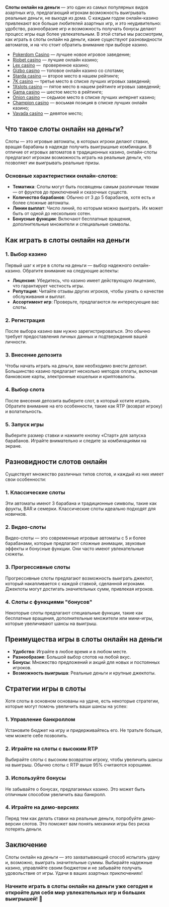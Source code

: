 **Слоты онлайн на деньги** — это один из самых популярных видов азартных игр, предлагающий игрокам возможность выигрывать реальные деньги, не выходя из дома. С каждым годом онлайн-казино привлекают все больше любителей азартных игр, и это неудивительно: удобство, разнообразие игр и возможность получать бонусы делают процесс игры еще более увлекательным. В этой статье мы рассмотрим, как играть в слоты онлайн на деньги, какие существуют разновидности автоматов, и на что стоит обратить внимание при выборе казино.

* [Pokerdom Casino](https://brandplay.link/FwVc4f) — лучшее новое игровое заведение;
* [Riobet casino](https://brandplay.link/TnjsxFvH) — лучшие онлайн казино;
* [Lex casino](https://brandplay.link/VMqNXPFs) —  проверенное казино;
* [Gizbo casino](https://brandplay.link/rvzLrVLp) — топовое онлайн казино со слотами;
* [Starda casino](https://brandplay.link/HDcDrxLk) — второе место в нашем рейтинге;
* [7K casino](https://brandplay.link/dd46bNgD) — третье место в списке лучших игровых заведений;
* [1Xslots casino](https://brandplay.link/J2ZbqMPZ) — пятое место в нашем рейтинге игровых заведений;
* [Gama casino](https://brandplay.link/RD52jZbL) — шестое место в рейтинге;
* [Onion casino](https://brandplay.link/8LcS6Djb) — седьмое место в списке лучших интернет казино;
* [Champion casino](https://temon-gter.cfd/go/9n8?p56190p303844p3509t17502) — восьмая позиция в списке лучших онлайн казино;
* [Vavada casino](https://vavadapartner.pro/?promo=75590753-cc8b-4c4a-8d71-99b7a2293439-jud\&target=register) — девятое место;



## Что такое слоты онлайн на деньги?

Слоты — это игровые автоматы, в которых игроки делают ставки, вращая барабаны в надежде получить выигрышные комбинации. В отличие от игровых автоматов в традиционных казино, онлайн-слоты предлагают игрокам возможность играть на реальные деньги, что позволяет им выигрывать реальные призы.

### Основные характеристики онлайн-слотов:

* **Тематика**: Слоты могут быть посвящены самым различным темам — от фруктов до приключений и сказочных существ.
* **Количество барабанов**: Обычно от 3 до 5 барабанов, хотя есть и более сложные автоматы.
* **Линии выплат**: Число линий, по которым можно выиграть. Их может быть от одной до нескольких сотен.
* **Бонусные функции**: Включают бесплатные вращения, дополнительные множители и специальные символы.

## Как играть в слоты онлайн на деньги

### 1. Выбор казино

Первый шаг к игре в слоты на деньги — выбор надежного онлайн-казино. Обратите внимание на следующие аспекты:

* **Лицензия**: Убедитесь, что казино имеет действующую лицензию, что гарантирует честность игры.
* **Репутация**: Читайте отзывы других игроков, чтобы узнать о качестве обслуживания и выплат.
* **Ассортимент игр**: Проверьте, предлагаются ли интересующие вас слоты.

### 2. Регистрация

После выбора казино вам нужно зарегистрироваться. Это обычно требует предоставления личных данных и подтверждения вашей личности.

### 3. Внесение депозита

Чтобы начать играть на деньги, вам необходимо внести депозит. Большинство казино предлагает несколько методов оплаты, включая банковские карты, электронные кошельки и криптовалюты.

### 4. Выбор слота

После внесения депозита выберите слот, в который хотите играть. Обратите внимание на его особенности, такие как RTP (возврат игроку) и волатильность.

### 5. Запуск игры

Выберите размер ставки и нажмите кнопку «Старт» для запуска барабанов. Играйте внимательно и следите за комбинациями на экране.

## Разновидности слотов онлайн

Существует множество различных типов слотов, и каждый из них имеет свои особенности:

### 1. Классические слоты

Эти автоматы имеют 3 барабана и традиционные символы, такие как фрукты, BAR и семерки. Классические слоты идеально подходят для новичков.

### 2. Видео-слоты

Видео-слоты — это современные игровые автоматы с 5 и более барабанами, которые предлагают сложные анимации, звуковые эффекты и бонусные функции. Они часто имеют увлекательные сюжеты.

### 3. Прогрессивные слоты

Прогрессивные слоты предлагают возможность выиграть джекпот, который накапливается с каждой ставкой, сделанной игроками. Джекпоты могут достигать значительных сумм, привлекая игроков.

### 4. Слоты с функциями "бонусов"

Некоторые слоты предлагают специальные функции, такие как бесплатные вращения, дополнительные множители или мини-игры, которые увеличивают шансы на выигрыш.

## Преимущества игры в слоты онлайн на деньги

* **Удобство**: Играйте в любое время и в любом месте.
* **Разнообразие**: Большой выбор слотов на любой вкус.
* **Бонусы**: Множество предложений и акций для новых и постоянных игроков.
* **Возможность выигрыша**: Реальные деньги и крупные джекпоты.

## Стратегии игры в слоты

Хотя слоты в основном основаны на удаче, есть некоторые стратегии, которые могут помочь увеличить ваши шансы на успех:

### 1. Управление банкроллом

Установите бюджет на игру и придерживайтесь его. Не тратьте больше, чем можете себе позволить.

### 2. Играйте на слоты с высоким RTP

Выбирайте слоты с высоким возвратом игроку, чтобы увеличить шансы на выигрыш. Обычно слоты с RTP выше 95% считаются хорошими.

### 3. Используйте бонусы

Не забывайте о бонусах, предлагаемых казино. Это может быть отличным способом увеличить ваш банкролл.

### 4. Играйте на демо-версиях

Перед тем как делать ставки на реальные деньги, попробуйте демо-версии слотов. Это поможет вам понять механики игры без риска потерять деньги.

## Заключение

Слоты онлайн на деньги — это захватывающий способ испытать удачу и, возможно, выиграть значительные суммы. Выбирайте надежные казино, управляйте своим бюджетом и не забывайте получать удовольствие от игры. Удачи в ваших азартных приключениях!

### Начните играть в слоты онлайн на деньги уже сегодня и откройте для себя мир увлекательных игр и больших выигрышей! 🎉
